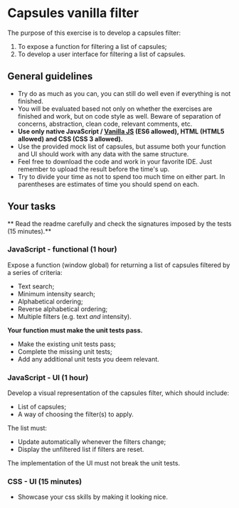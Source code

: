 # Capsules vanilla filter

The purpose of this exercise is to develop a capsules filter:

1. To expose a function for filtering a list of capsules;
2. To develop a user interface for filtering a list of capsules.

## General guidelines

* Try do as much as you can, you can still do well even if everything is not finished.
* You will be evaluated based not only on whether the exercises are finished and work, but on code style as well. Beware of separation of concerns, abstraction, clean code, relevant comments, etc.
* **Use only native JavaScript / [Vanilla JS](http://vanilla-js.com/) (ES6 allowed), HTML (HTML5 allowed) and CSS (CSS 3 allowed).**
* Use the provided mock list of capsules, but assume both your function and UI should work with any data with the same structure.
* Feel free to download the code and work in your favorite IDE. Just remember to upload the result before the time's up.
* Try to divide your time as not to spend too much time on either part. In parentheses are estimates of time you should spend on each.

## Your tasks

** Read the readme carefully and check the signatures imposed by the tests (15 minutes).**

### JavaScript - functional (1 hour)

Expose a function (window global) for returning a list of capsules filtered by a series of criteria:

* Text search;
* Minimum intensity search;
* Alphabetical ordering;
* Reverse alphabetical ordering;
* Multiple filters (e.g. text *and* intensity).

**Your function must make the unit tests pass.**

* Make the existing unit tests pass;
* Complete the missing unit tests;
* Add any additional unit tests you deem relevant.

### JavaScript - UI (1 hour)

Develop a visual representation of the capsules filter, which should include:

* List of capsules;
* A way of choosing the filter(s) to apply.

The list must:

* Update automatically whenever the filters change;
* Display the unfiltered list if filters are reset.

The implementation of the UI must not break the unit tests.

### CSS - UI (15 minutes)

* Showcase your css skills by making it looking nice.
